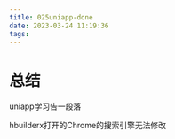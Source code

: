 ```yaml
---
title: 025uniapp-done
date: 2023-03-24 11:19:36
tags:
---
```


# 总结

uniapp学习告一段落

hbuilderx打开的Chrome的搜索引擎无法修改
